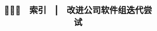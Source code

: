 ---
title: 🧑🏻‍🦯&emsp;索引&emsp;|&emsp;改进公司软件组迭代尝试
key: test
excerpt_separator: <!--more-->
excerpt_type: html # text (default), html
lightbox: true
pageview: true
coding: UTF-8
---  